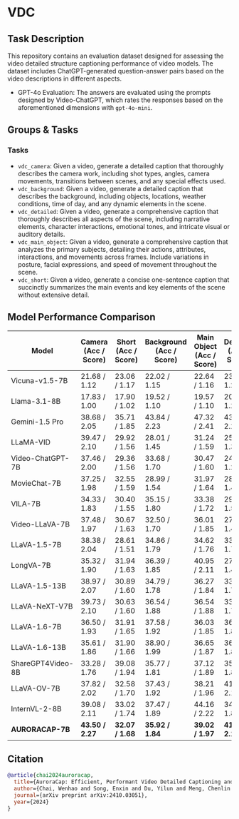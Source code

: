 # VDC

## Task Description

This repository contains an evaluation dataset designed for assessing the video detailed structure captioning performance of video models. The dataset includes ChatGPT-generated question-answer pairs based on the video descriptions in different aspects.

- GPT-4o Evaluation: The answers are evaluated using the prompts designed by Video-ChatGPT, which rates the responses based on the aforementioned dimensions with `gpt-4o-mini`.

## Groups & Tasks

### Tasks

- `vdc_camera`: Given a video, generate a detailed caption that thoroughly describes the camera work, including shot types, angles, camera movements, transitions between scenes, and any special effects used.
- `vdc_background`: Given a video, generate a detailed caption that describes the background, including objects, locations, weather conditions, time of day, and any dynamic elements in the scene.
- `vdc_detailed`: Given a video, generate a comprehensive caption that thoroughly describes all aspects of the scene, including narrative elements, character interactions, emotional tones, and intricate visual or auditory details.
- `vdc_main_object`: Given a video, generate a comprehensive caption that analyzes the primary subjects, detailing their actions, attributes, interactions, and movements across frames. Include variations in posture, facial expressions, and speed of movement throughout the scene.
- `vdc_short`: Given a video, generate a concise one-sentence caption that succinctly summarizes the main events and key elements of the scene without extensive detail.

## Model Performance Comparison

| **Model**            | **Camera** (Acc / Score) | **Short** (Acc / Score) | **Background** (Acc / Score) | **Main Object** (Acc / Score) | **Detailed** (Acc / Score) |
|----------------------|--------------------------|-------------------------|------------------------------|-------------------------------|-----------------------------|
| Vicuna-v1.5-7B       | 21.68 / 1.12             | 23.06 / 1.17            | 22.02 / 1.15                 | 22.64 / 1.16                  | 23.09 / 1.20                |
| Llama-3.1-8B         | 17.83 / 1.00             | 17.90 / 1.02            | 19.52 / 1.10                 | 19.57 / 1.10                  | 20.10 / 1.22                |
| Gemini-1.5 Pro       | 38.68 / 2.05             | 35.71 / 1.85            | 43.84 / 2.23                 | 47.32 / 2.41                  | 43.11 / 2.22                |
| LLaMA-VID            | 39.47 / 2.10             | 29.92 / 1.56            | 28.01 / 1.45                 | 31.24 / 1.59                  | 25.67 / 1.38                |
| Video-ChatGPT-7B     | 37.46 / 2.00             | 29.36 / 1.56            | 33.68 / 1.70                 | 30.47 / 1.60                  | 24.61 / 1.26                |
| MovieChat-7B         | 37.25 / 1.98             | 32.55 / 1.59            | 28.99 / 1.54                 | 31.97 / 1.64                  | 28.82 / 1.46                |
| VILA-7B              | 34.33 / 1.83             | 30.40 / 1.55            | 35.15 / 1.80                 | 33.38 / 1.72                  | 29.78 / 1.58                |
| Video-LLaVA-7B       | 37.48 / 1.97             | 30.67 / 1.63            | 32.50 / 1.70                 | 36.01 / 1.85                  | 27.36 / 1.43                |
| LLaVA-1.5-7B         | 38.38 / 2.04             | 28.61 / 1.51            | 34.86 / 1.79                 | 34.62 / 1.76                  | 33.43 / 1.73                |
| LongVA-7B            | 35.32 / 1.90             | 31.94 / 1.63            | 36.39 / 1.85                 | 40.95 / 2.11                  | 27.91 / 1.48                |
| LLaVA-1.5-13B        | 38.97 / 2.07             | 30.89 / 1.60            | 34.79 / 1.78                 | 36.27 / 1.84                  | 33.00 / 1.74                |
| LLaVA-NeXT-V7B       | 39.73 / 2.10             | 30.63 / 1.60            | 36.54 / 1.88                 | 36.54 / 1.88                  | 33.84 / 1.77                |
| LLaVA-1.6-7B         | 36.50 / 1.93             | 31.91 / 1.65            | 37.58 / 1.92                 | 36.03 / 1.85                  | 36.47 / 1.89                |
| LLaVA-1.6-13B        | 35.61 / 1.86             | 31.90 / 1.66            | 38.90 / 1.99                 | 36.65 / 1.87                  | 36.18 / 1.89                |
| ShareGPT4Video-8B    | 33.28 / 1.76             | 39.08 / 1.94            | 35.77 / 1.81                 | 37.12 / 1.89                  | 35.62 / 1.84                |
| LLaVA-OV-7B          | 37.82 / 2.02             | 32.58 / 1.70            | 37.43 / 1.92                 | 38.21 / 1.96                  | 41.20 / 2.13                |
| InternVL-2-8B        | 39.08 / 2.11             | 33.02 / 1.74            | 37.47 / 1.89                 | 44.16 / 2.22                  | 34.89 / 1.82                |
| **AURORACAP-7B**     | **43.50 / 2.27**         | **32.07 / 1.68**        | **35.92 / 1.84**             | **39.02 / 1.97**              | **41.30 / 2.15**            |
  
## Citation

```bibtex
@article{chai2024auroracap,
  title={AuroraCap: Efficient, Performant Video Detailed Captioning and a New Benchmark},
  author={Chai, Wenhao and Song, Enxin and Du, Yilun and Meng, Chenlin and Madhavan, Vashisht and Bar-Tal, Omer and Hwang, Jeng-Neng and Xie, Saining and Manning, Christopher D},
  journal={arXiv preprint arXiv:2410.03051},
  year={2024}
}
```